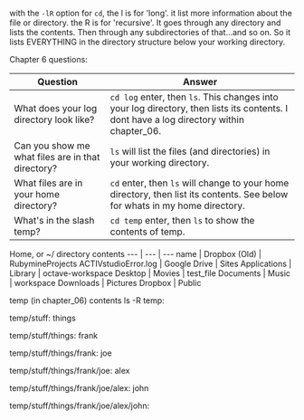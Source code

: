 with the `-lR` option for `cd`, the l is for 'long'. it list more information about the file or directory.
the R is for 'recursive'. It goes through any directory and lists the contents. 
Then through any subdirectories of that...and so on. So it lists EVERYTHING in the directory structure below your working directory.

Chapter 6 questions:

Question | Answer
--- | ---
What does your log directory look like? | `cd log` enter, then `ls`. This changes into your log directory, then lists its contents. I dont have a log directory within chapter_06.
Can you show me what files are in that directory? | `ls` will list the files (and directories) in your working directory.
What files are in your home directory? | `cd` enter, then `ls` will change to your home directory, then list its contents. See below for whats in my home directory.
What's in the slash temp? | `cd temp` enter, then `ls` to show the contents of temp.

Home, or ~/ directory contents 
--- | --- | ---
name | Dropbox (Old) | RubymineProjects
ACTIVstudioError.log | Google Drive | Sites
Applications | Library | octave-workspace
Desktop | Movies | test_file
Documents | Music | workspace
Downloads | Pictures
Dropbox | Public


temp (in chapter_06) contents ls -R temp:
              
temp/stuff:
things

temp/stuff/things:
frank

temp/stuff/things/frank:
joe

temp/stuff/things/frank/joe:
alex

temp/stuff/things/frank/joe/alex:
john

temp/stuff/things/frank/joe/alex/john:
